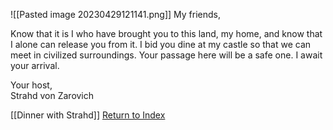 ![[Pasted image 20230429121141.png]]
My friends,  
  
Know that it is I who have brought you to this land, my home, and know that I alone can release you from it. I bid you dine at my castle so that we can meet in civilized surroundings. Your passage here will be a safe one. I await your arrival.  
  

Your host,  
Strahd von Zarovich

[[Dinner with Strahd]]
[Return to Index](Index)

